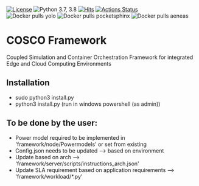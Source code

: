 [![License](https://img.shields.io/badge/License-BSD%203--Clause-red.svg)](https://opensource.org/licenses/BSD-3-Clause)
![Python 3.7, 3.8](https://img.shields.io/badge/python-3.7%20%7C%203.8-blue.svg)
[![Hits](https://hits.seeyoufarm.com/api/count/incr/badge.svg?url=https%3A%2F%2Fgithub.com%2FFogBus-2%2FSimpleFogSim&count_bg=%2379C83D&title_bg=%23555555&icon=&icon_color=%23E7E7E7&title=hits&edge_flat=false)](https://hits.seeyoufarm.com)
[![Actions Status](https://github.com/FogBus-2/SimpleFogSim/workflows/DeFog-Benchmarks/badge.svg)](https://github.com/FogBus-2/SimpleFogSim/actions)
<br>
![Docker pulls yolo](https://img.shields.io/docker/pulls/shreshthtuli/yolo?label=docker%20pulls%3A%20yolo)
![Docker pulls pocketsphinx](https://img.shields.io/docker/pulls/shreshthtuli/pocketsphinx?label=docker%20pulls%3A%20pocketsphinx)
![Docker pulls aeneas](https://img.shields.io/docker/pulls/shreshthtuli/aeneas?label=docker%20pulls%3A%20aeneas)

# COSCO Framework
Coupled Simulation and Container Orchestration Framework for integrated Edge and Cloud Computing Environments

## Installation
- sudo python3 install.py
- python3 install.py (run in windows powershell (as admin))

## To be done by the user:
* Power model required to be implemented in 'framework/node/Powermodels' or set from existing
* Config.json needs to be updated  --> based on environment
* Update based on arch --> 'framework/server/scripts/instructions_arch.json'
* Update SLA requirement based on application requirements --> 'framework/workload/\*.py'
